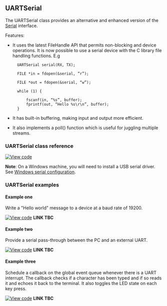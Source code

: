 ## UARTSerial

The UARTSerial class provides an alternative and enhanced version of the [Serial](https://os.mbed.com/docs/v5.6/reference/serial.html) interface. 


Features:

* It uses the latest FileHandle API that permits non-blocking and device operations. It is now possible to use a serial device with the C library file handling functions.
E.g

        UARTSerial serial(RX, TX);

        FILE *in = fdopen(&serial, “r”);

        FILE *out = fdopen(&serial, “w”);

        while (1) {

            fscanf(in, “%s”, buffer);
            fprintf(out, “Hello %s\r\n”, buffer);
        }
  

* It has built-in buffering, making input and output more efficient.

* It also implements a poll() function which is useful for juggling multiple streams.


### UARTSerial class reference

[![View code](https://www.mbed.com/embed/?type=library)](https://os.mbed.com/docs/v5.6/mbed-os-api-doxy/classmbed_1_1_uartserial.html)

<span class="notes">**Note**: On a Windows machine, you will need to install a USB serial driver. See [Windows serial configuration](/docs/v5.6/tutorials/serial-communication.html#windows-serial-driver).</span>


### UARTSerial examples

#### Example one

Write a "Hello world" message to a device at a baud rate of 19200.

[![View code](https://www.mbed.com/embed/?url=https://os.mbed.com/teams/mbed_example/code/UARTSerial_HelloWorld/)](https://os.mbed.com/teams/mbed_example/code/UARTSerial_HelloWorld/file/7376f17bb36e/main.cpp)  **LINK TBC**

#### Example two

Provide a serial pass-through between the PC and an external UART.

[![View code](https://www.mbed.com/embed/?url=https://os.mbed.com/teams/mbed_example/code/UARTSerial_Example2/)](https://os.mbed.com/teams/mbed_example/code/UARTSerial_Example2/file/8d318218bac1/main.cpp) **LINK TBC**

#### Example three

Schedule a callback on the global event queue whenever there is a UART interrupt. The callback checks if a character has been typed and if so reads it and echoes it back to the terminal. It also toggles the LED state on each key press.

[![View code](https://www.mbed.com/embed/?url=https://os.mbed.com/teams/mbed_example/code/UARTSerial_Example3)](https://os.mbed.com/teams/mbed_example/code/UARTSerial_Example3/file/3b040f367dd8/main.cpp) **LINK TBC**
